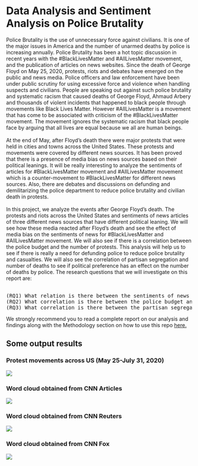 # Data Analysis and Sentiment Analysis on Police Brutality
Police Brutality is the use of unnecessary force against civilians. It is one of the major issues in America and the number of unarmed deaths by police is increasing annually. Police Brutality has been a hot topic discussion in recent years with the #BlackLivesMatter and #AllLivesMatter movement, and the publication of articles on news websites. Since the death of George Floyd on May 25, 2020, protests, riots and debates have emerged on the public and news media. Police officers and law enforcement have been under public scrutiny for using excessive force and violence when handling suspects and civilians. People are speaking out against such police brutality and systematic racism that caused deaths of George Floyd, Ahmaud Arbery and thousands of violent incidents that happened to black people through movements like Black Lives Matter. However #AllLivesMatter is a movement that has come to be associated with criticism of the #BlackLivesMatter movement. The movement ignores the systematic racism that black people face by arguing that all lives are equal because we all are human beings. 
<br/>
<br/>
At the end of May, after Floyd’s death there were major protests that were held in cities and towns across the United States. These protests and movements were covered by different news sources. It has been proved that there is a presence of media bias on news sources based on their political leanings. It will be really interesting to analyze the sentiments of articles for #BlackLivesMatter movement and #AllLivesMatter movement which is a counter-movement to #BlackLivesMatter for different news sources. Also, there are debates and discussions on defunding and demilitarizing the police department to reduce police brutality and civilian death in protests. 
<br/>
<br/>
In this project, we analyze the events after George Floyd’s death. The protests and riots across the United States and sentiments of news articles of three different news sources that have different political leaning. We will see how these media reacted after Floyd’s death and see the effect of media bias on the sentiments of news for #BlackLivesMatter and #AllLivesMatter movement. We will also see if there is a correlation between the police budget and the number of protests. This analysis will help us to see if there is really a need for defunding police to reduce police brutality and casualties. We will also see the correlation of partisan segregation and number of deaths to see if political preference has an effect on the number of deaths by police. The research questions that we will investigate on this report are:<br/>
<br/>
<pre>
(RQ1) What relation is there between the sentiments of news articles and political leaning of news sources?
(RQ2) What correlation is there between the police budget and number of protests?
(RQ3) What correlation is there between the partisan segregation and the number of deaths by police?
</pre>

We strongly recommend you to read a complete report on our analysis and findings along with the Methodology section on how to use this repo <a href="https://docs.google.com/document/d/1kI_Ks2djZTRIi6LhtAr2v4VcWDq355ImziSUJJEo7Tg/edit?usp=sharing">here.</a>

## Some output results
### Protest movements across US (May 25-July 31, 2020)
<image src="output/us-protest-map.png"/>

### Word cloud obtained from CNN Articles
<image src="output/cnn-word-map.png"/>

### Word cloud obtained from CNN Reuters
<image src="output/reuters-word-map.png"/>

### Word cloud obtained from CNN Fox
<image src="output/fox-word-map.png"/>